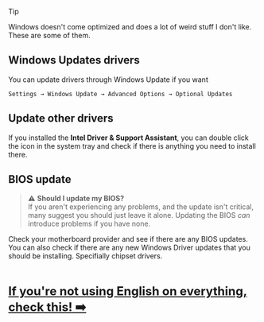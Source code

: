 > [!TIP] 
> Windows doesn't come optimized and does a lot of weird stuff I don't like. These are some of them.

## Windows Updates drivers
You can update drivers through Windows Update if you want
```
Settings → Windows Update → Advanced Options → Optional Updates
```
## Update other drivers
If you installed the **Intel Driver & Support Assistant**, you can double click the icon in the system tray and check if there is anything you need to install there.

## BIOS update
> ⚠️ **Should I update my BIOS?**  
> If you aren't experiencing any problems, and the update isn't critical, many suggest you should just leave it alone. Updating the BIOS *can* introduce problems if you have none.

Check your motherboard provider and see if there are any BIOS updates. You can also check if there are any new Windows Driver updates that you should be installing. Specifially chipset drivers.

<br /><br /><span style="font-size: 24px; float:right;">**[If you're not using English on everything, check this! ➡️](language.md)**</span><br /><br /><br />